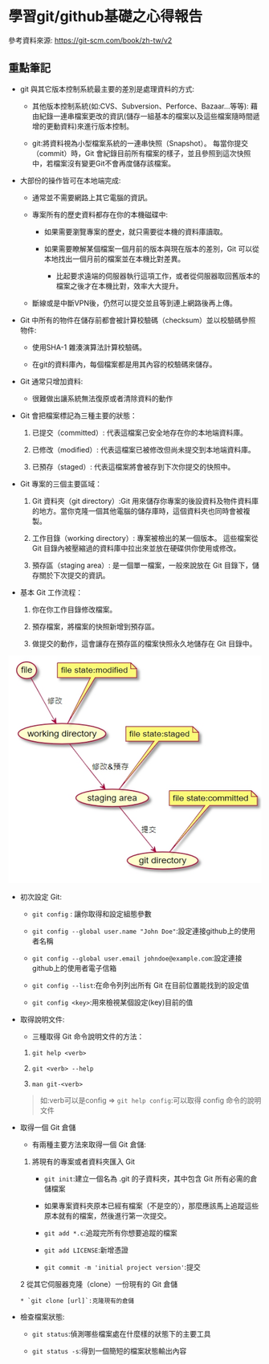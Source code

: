 # 學習git/github基礎之心得報告

參考資料來源:
https://git-scm.com/book/zh-tw/v2

## 重點筆記

* git 與其它版本控制系統最主要的差別是處理資料的方式:

  * 其他版本控制系統(如:CVS、Subversion、Perforce、Bazaar…等等): 藉由紀錄一連串檔案更改的資訊(儲存一組基本的檔案以及這些檔案隨時間遞增的更動資料)來進行版本控制。
  
  * git:將資料視為小型檔案系統的一連串快照（Snapshot）。 每當你提交（commit）時，Git 會紀錄目前所有檔案的樣子，並且參照到這次快照中，若檔案沒有變更Git不會再度儲存該檔案。
  
* 大部份的操作皆可在本地端完成:

  * 通常並不需要網路上其它電腦的資訊。
  
  * 專案所有的歷史資料都存在你的本機磁碟中:
  
      * 如果需要瀏覽專案的歷史，就只需要從本機的資料庫讀取。
  
      * 如果需要瞭解某個檔案一個月前的版本與現在版本的差別，Git 可以從本地找出一個月前的檔案並在本機比對差異。
      
          * 比起要求遠端的伺服器執行這項工作，或者從伺服器取回舊版本的檔案之後才在本機比對，效率大大提升。
  
  * 斷線或是中斷VPN後，仍然可以提交並且等到連上網路後再上傳。
  
* Git 中所有的物件在儲存前都會被計算校驗碼（checksum）並以校驗碼參照物件:

  * 使用SHA-1 雜湊演算法計算校驗碼。
  
  * 在git的資料庫內，每個檔案都是用其內容的校驗碼來儲存。
  
* Git 通常只增加資料:

  * 很難做出讓系統無法復原或者清除資料的動作
  
* Git 會把檔案標記為三種主要的狀態：

   1. 已提交（committed）: 代表這檔案己安全地存在你的本地端資料庫。

   2. 已修改（modified）: 代表這檔案已被修改但尚未提交到本地端資料庫。 

   3. 已預存（staged）: 代表這檔案將會被存到下次你提交的快照中。

* Git 專案的三個主要區域：

   1. Git 資料夾（git directory）:Git 用來儲存你專案的後設資料及物件資料庫的地方。當你克隆一個其他電腦的儲存庫時，這個資料夾也同時會被複製。

   2. 工作目錄（working directory）: 專案被檢出的某一個版本。 這些檔案從 Git 目錄內被壓縮過的資料庫中拉出來並放在硬碟供你使用或修改。

   3. 預存區（staging area）: 是一個單一檔案，一般來說放在 Git 目錄下，儲存關於下次提交的資訊。 

* 基本 Git 工作流程：

   1. 你在你工作目錄修改檔案。

   2. 預存檔案，將檔案的快照新增到預存區。

   3. 做提交的動作，這會讓存在預存區的檔案快照永久地儲存在 Git 目錄中。

![](https://github.com/ayd0122344/se109a/blob/master/homework/img/file_state.jpg)
  
* 初次設定 Git:

   * `git config` : 讓你取得和設定組態參數
 
   * `git config --global user.name "John Doe"`:設定連接github上的使用者名稱
 
   * `git config --global user.email johndoe@example.com`:設定連接github上的使用者電子信箱
 
   * `git config --list`:在命令列列出所有 Git 在目前位置能找到的設定值
 
   * `git config <key>`:用來檢視某個設定(key)目前的值
 
* 取得說明文件:

   * 三種取得 Git 命令說明文件的方法：

   1. `git help <verb>`
 
   2. `git <verb> --help`
 
   3. `man git-<verb>`

  > 如:verb可以是config => `git help config`:可以取得 config 命令的說明文件

* 取得一個 Git 倉儲

   * 有兩種主要方法來取得一個 Git 倉儲:
 
   1. 將現有的專案或者資料夾匯入 Git
      
      * `git init`:建立一個名為 .git 的子資料夾，其中包含 Git 所有必需的倉儲檔案
      
      * 如果專案資料夾原本已經有檔案（不是空的），那麼應該馬上追蹤這些原本就有的檔案，然後進行第一次提交。

      * `git add *.c`:追蹤完所有你想要追蹤的檔案

      * `git add LICENSE`:新增憑證

      * `git commit -m 'initial project version'`:提交
 
   2 從其它伺服器克隆（clone）一份現有的 Git 倉儲
   
      * `git clone [url]`:克隆現有的倉儲
      
* 檢查檔案狀態:  

   * `git status`:偵測哪些檔案處在什麼樣的狀態下的主要工具
 
   * `git status -s`:得到一個簡短的檔案狀態輸出內容

